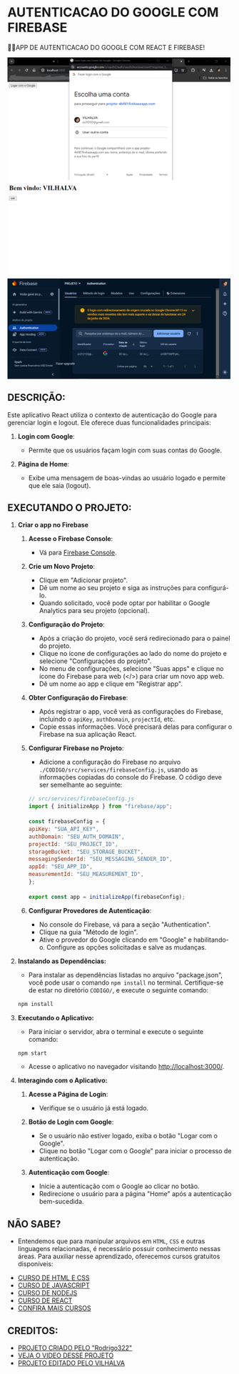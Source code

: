 # AUTENTICACAO DO GOOGLE COM FIREBASE
👨‍🏫APP DE AUTENTICACAO DO GOOGLE COM REACT E FIREBASE!

<img src="./IMAGENS/FOTO_1.png" align="center" width="500"> <br> 
<img src="./IMAGENS/FOTO_2.png" align="center" width="500"> <br> 
<img src="./IMAGENS/FOTO_3.png" align="center" width="500"> <br> 

## DESCRIÇÃO:
Este aplicativo React utiliza o contexto de autenticação do Google para gerenciar login e logout. Ele oferece duas funcionalidades principais:

1. **Login com Google**:
   - Permite que os usuários façam login com suas contas do Google.

2. **Página de Home**:
   - Exibe uma mensagem de boas-vindas ao usuário logado e permite que ele saia (logout).

## EXECUTANDO O PROJETO:
1. **Criar o app no Firebase**
   1. **Acesse o Firebase Console**:
      - Vá para [Firebase Console](https://console.firebase.google.com/).

   2. **Crie um Novo Projeto**:
      - Clique em "Adicionar projeto".
      - Dê um nome ao seu projeto e siga as instruções para configurá-lo.
      - Quando solicitado, você pode optar por habilitar o Google Analytics para seu projeto (opcional).

   3. **Configuração do Projeto**:
      - Após a criação do projeto, você será redirecionado para o painel do projeto.
      - Clique no ícone de configurações ao lado do nome do projeto e selecione "Configurações do projeto".
      - No menu de configurações, selecione "Suas apps" e clique no ícone do Firebase para web (</>) para criar um novo app web.
      - Dê um nome ao app e clique em "Registrar app".

   4. **Obter Configuração do Firebase**:
      - Após registrar o app, você verá as configurações do Firebase, incluindo o `apiKey`, `authDomain`, `projectId`, etc.
      - Copie essas informações. Você precisará delas para configurar o Firebase na sua aplicação React.

   5. **Configurar Firebase no Projeto**:
      - Adicione a configuração do Firebase no arquivo `./CODIGO/src/services/firebaseConfig.js`, usando as informações copiadas do console do Firebase. O código deve ser semelhante ao seguinte:
      ```javascript
      // src/services/firebaseConfig.js
      import { initializeApp } from "firebase/app";

      const firebaseConfig = {
      apiKey: "SUA_API_KEY",
      authDomain: "SEU_AUTH_DOMAIN",
      projectId: "SEU_PROJECT_ID",
      storageBucket: "SEU_STORAGE_BUCKET",
      messagingSenderId: "SEU_MESSAGING_SENDER_ID",
      appId: "SEU_APP_ID",
      measurementId: "SEU_MEASUREMENT_ID",
      };

      export const app = initializeApp(firebaseConfig);
      ```

   6. **Configurar Provedores de Autenticação**:
      - No console do Firebase, vá para a seção "Authentication".
      - Clique na guia "Método de login".
      - Ative o provedor do Google clicando em "Google" e habilitando-o. Configure as opções solicitadas e salve as mudanças.

2. **Instalando as Dependências:**
   - Para instalar as dependências listadas no arquivo "package.json", você pode usar o comando `npm install` no terminal. Certifique-se de estar no diretório `CODIGO/`, e execute o seguinte comando:
   ```bash
   npm install
   ```

3. **Executando o Aplicativo:**
   - Para iniciar o servidor, abra o terminal e execute o seguinte comando:
   ```bash
   npm start
   ```

   - Acesse o aplicativo no navegador visitando [http://localhost:3000/](http://localhost:3000/).

4. **Interagindo com o Aplicativo:**
   1. **Acesse a Página de Login**:
      - Verifique se o usuário já está logado.

   2. **Botão de Login com Google**:
      - Se o usuário não estiver logado, exiba o botão "Logar com o Google".
      - Clique no botão "Logar com o Google" para iniciar o processo de autenticação.

   3. **Autenticação com Google**:
      - Inicie a autenticação com o Google ao clicar no botão.
      - Redirecione o usuário para a página "Home" após a autenticação bem-sucedida.

## NÃO SABE?
- Entendemos que para manipular arquivos em `HTML`, `CSS` e outras linguagens relacionadas, é necessário possuir conhecimento nessas áreas. Para auxiliar nesse aprendizado, oferecemos cursos gratuitos disponíveis:
* [CURSO DE HTML E CSS](https://github.com/VILHALVA/CURSO-DE-HTML-E-CSS)
* [CURSO DE JAVASCRIPT](https://github.com/VILHALVA/CURSO-DE-JAVASCRIPT)
* [CURSO DE NODEJS](https://github.com/VILHALVA/CURSO-DE-NODEJS)
* [CURSO DE REACT](https://github.com/VILHALVA/CURSO-DE-REACT)
* [CONFIRA MAIS CURSOS](https://github.com/VILHALVA?tab=repositories&q=+topic:CURSO)

## CREDITOS:
- [PROJETO CRIADO PELO "Rodrigo322"](https://github.com/Rodrigo322/Auntentica-aoFirebaseReact)
- [VEJA O VIDEO DESSE PROJETO](https://youtu.be/XjNs_OM6m8A?si=prQYTExvHMBkbEyF)
- [PROJETO EDITADO PELO VILHALVA](https://github.com/VILHALVA)






